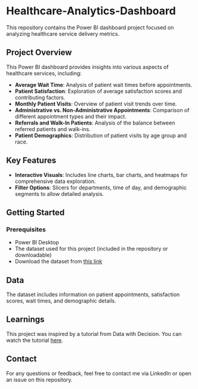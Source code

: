 # Healthcare-Analytics-Dashboard
This repository contains the Power BI dashboard project focused on analyzing healthcare service delivery metrics.

## Project Overview

This Power BI dashboard provides insights into various aspects of healthcare services, including:
- **Average Wait Time**: Analysis of patient wait times before appointments.
- **Patient Satisfaction**: Exploration of average satisfaction scores and contributing factors.
- **Monthly Patient Visits**: Overview of patient visit trends over time.
- **Administrative vs. Non-Administrative Appointments**: Comparison of different appointment types and their impact.
- **Referrals and Walk-In Patients**: Analysis of the balance between referred patients and walk-ins.
- **Patient Demographics**: Distribution of patient visits by age group and race.

## Key Features

- **Interactive Visuals**: Includes line charts, bar charts, and heatmaps for comprehensive data exploration.
- **Filter Options**: Slicers for departments, time of day, and demographic segments to allow detailed analysis.

## Getting Started

### Prerequisites

- Power BI Desktop
- The dataset used for this project (included in the repository or downloadable)
- Download the dataset from [this link](https://drive.google.com/file/d/1h7SHRhKeP9jP1axeYRtKg-TE3UldhiYx/view) 

## Data

The dataset includes information on patient appointments, satisfaction scores, wait times, and demographic details. 

## Learnings

This project was inspired by a tutorial from Data with Decision. You can watch the tutorial [here](https://www.youtube.com/watch?v=U5ZKjZsZX64&t=8s).

## Contact

For any questions or feedback, feel free to contact me via LinkedIn or open an issue on this repository.
